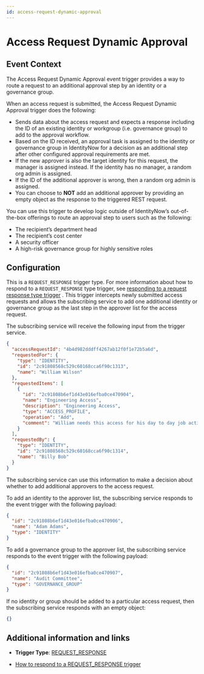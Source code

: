 ```yaml
---
id: access-request-dynamic-approval
---
```


# Access Request Dynamic Approval

## Event Context

The Access Request Dynamic Approval event trigger provides a way to route a request to an additional approval step by an identity or a governance group.

When an access request is submitted, the Access Request Dynamic Approval trigger does the following:

- Sends data about the access request and expects a response including the ID of an existing identity or workgroup (i.e. governance group) to add to the approval workflow.
- Based on the ID received, an approval task is assigned to the identity or governance group in IdentityNow for a decision as an additional step after other configured approval requirements are met.
- If the new approver is also the target identity for this request, the manager is assigned instead. If the identity has no manager, a random org admin is assigned.
- If the ID of the additional approver is wrong, then a random org admin is assigned.
- You can choose to **NOT** add an additional approver by providing an empty object as the
response to the triggered REST request.

You can use this trigger to develop logic outside of IdentityNow’s out-of-the-box offerings to route an approval step to users such as the following:

- The recipient’s department head
- The recipient’s cost center
- A security officer
- A high-risk governance group for highly sensitive roles

## Configuration

This is a `REQUEST_RESPONSE` trigger type. For more information about how to respond to a `REQUEST_RESPONSE` type trigger, see [responding to a request response type trigger](../responding-to-a-request-response-trigger.md) . This trigger intercepts newly submitted access requests and allows the subscribing service to add one additional identity or governance group as the last step in the approver list for the access request.

The subscribing service will receive the following input from the trigger service.
<!-- The input schema can be found in the [API specification](https://developer.sailpoint.com/apis/beta/#section/Access-Request-Dynamic-Approver-Event-Trigger-Input): -->

```json
{
  "accessRequestId": "4b4d982dddff4267ab12f0f1e72b5a6d",
  "requestedFor": {
    "type": "IDENTITY",
    "id": "2c91808568c529c60168cca6f90c1313",
    "name": "William Wilson"
  },
  "requestedItems": [
    {
      "id": "2c91808b6ef1d43e016efba0ce470904",
      "name": "Engineering Access",
      "description": "Engineering Access",
      "type": "ACCESS_PROFILE",
      "operation": "Add",
      "comment": "William needs this access for his day to day job activities."
    }
  ],
  "requestedBy": {
    "type": "IDENTITY",
    "id": "2c91808568c529c60168cca6f90c1314",
    "name": "Billy Bob"
  }
}
```

The subscribing service can use this information to make a decision about whether to add additional approvers to the access request. 
<!-- The output schema can be found in the [API specification](https://developer.sailpoint.com/apis/beta/#section/Access-Request-Dynamic-Approver-Event-Trigger-Output). -->
To add an identity to the approver list, the subscribing service responds to the event trigger with the following payload:

```json
{
  "id": "2c91808b6ef1d43e016efba0ce470906",
  "name": "Adam Adams",
  "type": "IDENTITY"
}
```

To add a governance group to the approver list, the subscribing service responds to the event trigger with the following payload:

```json
{
  "id": "2c91808b6ef1d43e016efba0ce470907",
  "name": "Audit Committee",
  "type": "GOVERNANCE_GROUP"
}
```

If no identity or group should be added to a particular access request, then the subscribing service responds with an empty object:

```json
{}
```

## Additional information and links

- **Trigger Type**: [REQUEST_RESPONSE](../trigger-types.md#request-response)
<!--  [Input Schema](https://developer.sailpoint.com/apis/beta/#section/Access-Request-Dynamic-Approver-Event-Trigger-Input)
 [Output Schema](https://developer.sailpoint.com/apis/beta/#section/Access-Request-Dynamic-Approver-Event-Trigger-Output) -->
- [How to respond to a REQUEST_RESPONSE trigger](../responding-to-a-request-response-trigger.md)
